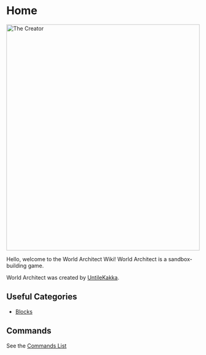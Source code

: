 # Home

<img class="" src="https://cdn.discordapp.com/attachments/1409134221741527241/1409570182833377461/image_4.png?ex=68addc08&is=68ac8a88&hm=251fb8ce142cefccb51f34b665eee52a005920bfde6d952ac9993b7ebf2661c8&" alt="The Creator" style="width:100%;height:590px;">

Hello, welcome to the World Architect Wiki! World Architect is a sandbox-building game.

World Architect was created by [UntileKakka](untilekakka.md).

## Useful Categories
- [Blocks](blocks.md)

## Commands
See the [Commands List](commands.md)

